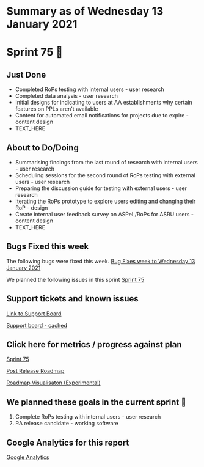 # Summary as of Wednesday 13 January 2021 

# Sprint 75 &#129435;

## Just Done
* Completed RoPs testing with internal users - user research 
* Completed data analysis - user research
* Initial designs for indicating to users at AA establishments why certain features on PPLs aren't available
* Content for automated email notifications for projects due to expire - content design 
* TEXT_HERE

## About to Do/Doing
* Summarising findings from the last round of research with internal users - user research
* Scheduling sessions for the second round of RoPs testing with external users - user research
* Preparing the discussion guide for testing with external users - user research 
* Iterating the RoPs prototype to explore users editing and changing their RoP - design
* Create internal user feedback survey on ASPeL/RoPs for ASRU users - content design
* TEXT_HERE

## Bugs Fixed this week
The following bugs were fixed this week.
[Bug Fixes week to Wednesday 13 January 2021](graphs/bugs13012021.png)

We planned the following issues in this sprint 
[Sprint 75](graphs/sprint13012021.png)

## Support tickets and known issues
[Link to Support Board](https://collaboration.homeoffice.gov.uk/jira/secure/RapidBoard.jspa?rapidView=1717&selectedIssue=ASSB-253)

[Support board - cached](graphs/supportBoard13012021.png)

## Click here for metrics / progress against plan
[Sprint 75](graphs/progress13012021.png)

[Post Release Roadmap](graphs/roadmap13012021.png)

[Roadmap Visualisaton (Experimental) ](roadmapVisualisation13012021.md)

## We planned these goals in the current sprint &#129435;
1. Complete RoPs testing with internal users - user research
2. RA release candidate - working software

## Google Analytics for this report
[Google Analytics](graphs/GA13012021.png)
